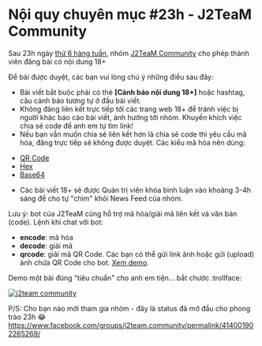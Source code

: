 # Nội quy chuyên mục #23h - J2TeaM Community

Sau 23h ngày [thứ 6 hàng tuần](https://www.facebook.com/groups/j2team.community/permalink/418837418448384/), nhóm [J2TeaM Community](https://www.facebook.com/groups/j2team.community/) cho phép thành viên đăng bài có nội dung 18+

Để bài được duyệt, các bạn vui lòng chú ý những điều sau đây:

- Bài viết bắt buộc phải có thẻ **[Cảnh báo nội dung 18+]** hoặc hashtag, câu cảnh báo tương tự ở đầu bài viết.
- Không đăng liên kết trực tiếp tới các trang web 18+ để tránh việc bị người khác báo cáo bài viết, ảnh hưởng tới nhóm. Khuyến khích việc chia sẻ code để anh em tự tìm link!
- Nếu bạn vẫn muốn chia sẻ liên kết hơn là chia sẻ code thì yêu cầu mã hóa, đăng trực tiếp sẽ không được duyệt. Các kiểu mã hóa nên dùng:
 + [QR Code](https://zxing.org/w/decode.jspx)
 + [Hex](http://www.convertstring.com/EncodeDecode/HexDecode)
 + [Base64](https://www.base64encode.org/)
- Các bài viết 18+ sẽ được Quản trị viên khóa bình luận vào khoảng 3-4h sáng để cho tự "chìm" khỏi News Feed của nhóm.

Lưu ý: bot của J2TeaM cũng hỗ trợ mã hóa/giải mã liên kết và văn bản (code). Lệnh khi chat với bot:
- **encode**: mã hóa
- **decode**: giải mã
- **qrcode**: giải mã QR Code. Các bạn có thể gửi link ảnh hoặc gửi (upload) ảnh chứa QR Code cho bot. [Xem demo](https://www.facebook.com/groups/j2team.community/permalink/416378562027603/).

Demo một bài đúng "tiêu chuẩn" cho anh em tiện... bắt chước :trollface:

[![j2team community](https://i.imgur.com/6UON852.png)](https://www.facebook.com/groups/j2team.community/permalink/418219271843532/)

P/S: Cho bạn nào mới tham gia nhóm - đây là status đã mở đầu cho phong trào 23h :joy:
https://www.facebook.com/groups/j2team.community/permalink/414001902265269/
